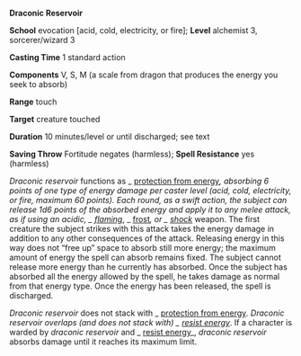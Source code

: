  **Draconic Reservoir**

**School** evocation [acid, cold, electricity, or fire]; **Level** alchemist 3, sorcerer/wizard 3

**Casting Time** 1 standard action

**Components** V, S, M (a scale from dragon that produces the energy you seek to absorb)

**Range** touch

**Target** creature touched

**Duration** 10 minutes/level or until discharged; see text

**Saving Throw** Fortitude negates (harmless); **Spell Resistance** yes (harmless)

_Draconic reservoir_ functions as _ [protection from energy](../../spells/protectionFromEnergy#_protection-from-energy)_, absorbing 6 points of one type of energy damage per caster level (acid, cold, electricity, or fire, maximum 60 points). Each round, as a swift action, the subject can release 1d6 points of the absorbed energy and apply it to any melee attack, as if using an _acidic_, _ [flaming](../../magicItems/weapons#_weapons-flaming)_, _ [frost](../../magicItems/weapons#_weapons-frost)_, or _ [shock](../../magicItems/weapons#_weapons-shock)_ weapon. The first creature the subject strikes with this attack takes the energy damage in addition to any other consequences of the attack. Releasing energy in this way does not “free up” space to absorb still more energy; the maximum amount of energy the spell can absorb remains fixed. The subject cannot release more energy than he currently has absorbed. Once the subject has absorbed all the energy allowed by the spell, he takes damage as normal from that energy type. Once the energy has been released, the spell is discharged.

_Draconic reservoir_ does not stack with _ [protection from energy](../../spells/protectionFromEnergy#_protection-from-energy)_. _Draconic reservoir_ overlaps (and does not stack with) _ [resist energy](../../spells/resistEnergy#_resist-energy)_. If a character is warded by _draconic reservoir_ and _ [resist energy](../../spells/resistEnergy#_resist-energy)_, _draconic reservoir_ absorbs damage until it reaches its maximum limit.

